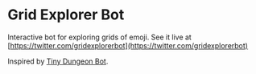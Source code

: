 # Grid Explorer Bot
Interactive bot for exploring grids of emoji. See it live at [https://twitter.com/gridexplorerbot](https://twitter.com/gridexplorerbot)

Inspired by [Tiny Dungeon Bot](https://twitter.com/tinydungeons).